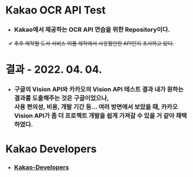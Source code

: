 # Kakao OCR API Test
+ ### Kakao에서 제공하는 OCR API 연습을 위한 Repository이다.
&nbsp;&nbsp;✔ ~~추후 제작할 도서 서비스 어플 제작에서 사용할만한 API인지 조사하고 있다.~~

# 결과 - 2022. 04. 04.
+ ### 구글의 Vision API와 카카오의 Vision API 테스트 결과 내가 원하는 결과를 도출해주는 것은 구글이었으나, <br>사용 편의성, 비용, 개발 기간 등... 여러 방면에서 보았을 때, 카카오 Vision API가 좀 더 프로젝트 개발을 쉽게 가져갈 수 있을 거 같아 채택하였다.

# Kakao Developers
+ ### [Kakao-Developers](https://developers.kakao.com/)

